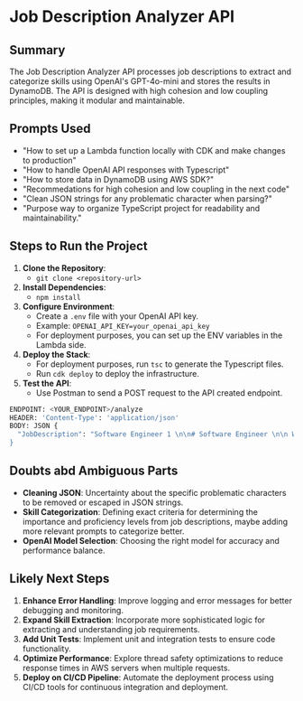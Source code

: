 # Job Description Analyzer API

## Summary

The Job Description Analyzer API processes job descriptions to extract and categorize skills using OpenAI's GPT-4o-mini and stores the results in DynamoDB. The API is designed with high cohesion and low coupling principles, making it modular and maintainable.

## Prompts Used

- "How to set up a Lambda function locally with CDK and make changes to production"
- "How to handle OpenAI API responses with Typescript"
- "How to store data in DynamoDB using AWS SDK?"
- "Recommedations for high cohesion and low coupling in the next code"
- "Clean JSON strings for any problematic character when parsing?"
- "Purpose way to organize TypeScript project for readability and maintainability."

## Steps to Run the Project

1. **Clone the Repository**: 
   - `git clone <repository-url>`
2. **Install Dependencies**: 
   - `npm install`
3. **Configure Environment**:
   - Create a `.env` file with your OpenAI API key.
   - Example: `OPENAI_API_KEY=your_openai_api_key`
   - For deployment purposes, you can set up the ENV variables in the Lambda side.
4. **Deploy the Stack**:
   - For deployment purposes, run `tsc` to generate the Typescript files.
   - Run `cdk deploy` to deploy the infrastructure.
6. **Test the API**:
   - Use Postman to send a POST request to the API created endpoint.

```bash
ENDPOINT: <YOUR_ENDPOINT>/analyze
HEADER: 'Content-Type': 'application/json'
BODY: JSON {
  "JobDescription": "Software Engineer 1 \n\n# Software Engineer \n\n We're hiring a software engineer at Noxx. \n\n## Company Overview \n\n We believe everybody should be evaluated based on merit for job opportunities...
}
```

## Doubts abd Ambiguous Parts

- **Cleaning JSON**: Uncertainty about the specific problematic characters to be removed or escaped in JSON strings.
- **Skill Categorization**: Defining exact criteria for determining the importance and proficiency levels from job descriptions, maybe adding more relevant prompts to categorize better.
- **OpenAI Model Selection**: Choosing the right model for accuracy and performance balance.

## Likely Next Steps

1. **Enhance Error Handling**: Improve logging and error messages for better debugging and monitoring.
2. **Expand Skill Extraction**: Incorporate more sophisticated logic for extracting and understanding job requirements.
3. **Add Unit Tests**: Implement unit and integration tests to ensure code functionality.
4. **Optimize Performance**: Explore thread safety optimizations to reduce response times in AWS servers when multiple requests.
5. **Deploy on CI/CD Pipeline**: Automate the deployment process using CI/CD tools for continuous integration and deployment.

